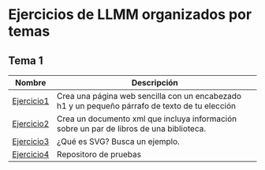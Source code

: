 # Ejercicios de LLMM organizados por temas
## Tema 1
Nombre | Descripción
-------|---------
[Ejercicio1](/tema1/ejercicio1.html) | Crea una página web sencilla con un encabezado h1 y un pequeño párrafo de texto de tu elección
[Ejercicio2](/tema1/ejercicio2.xml) | Crea un documento xml que incluya información sobre un par de libros de una biblioteca.
[Ejercicio3](/tema1/ejercicio3.html) | ¿Qué es SVG? Busca un ejemplo.
[Ejercicio4](https://github.com/jpritin/prueba) | Repositoro de pruebas
